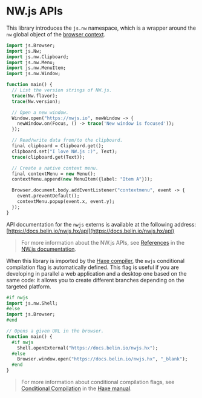 # NW.js APIs
This library introduces the `js.nw` namespace, which is a wrapper around the `nw` global object
of the [browser context](https://docs.nwjs.io/en/latest/For%20Users/Advanced/JavaScript%20Contexts%20in%20NW.js/#browser-context).

```haxe
import js.Browser;
import js.Nw;
import js.nw.Clipboard;
import js.nw.Menu;
import js.nw.MenuItem;
import js.nw.Window;

function main() {
  // List the version strings of NW.js.
  trace(Nw.flavor);
  trace(Nw.version);

  // Open a new window.
  Window.open("https://nwjs.io", newWindow -> {
    newWindow.on(Focus, () -> trace('New window is focused'));
  });

  // Read/write data from/to the clipboard.
  final clipboard = Clipboard.get();
  clipboard.set("I love NW.js :)", Text);
  trace(clipboard.get(Text));

  // Create a native context menu.
  final contextMenu = new Menu();
  contextMenu.append(new MenuItem({label: "Item A"}));

  Browser.document.body.addEventListener("contextmenu", event -> {
    event.preventDefault();
    contextMenu.popup(event.x, event.y);
  });
}
```

API documentation for the `nwjs` externs is available at the following address:  
[https://docs.belin.io/nwjs.hx/api](https://docs.belin.io/nwjs.hx/api)

> For more information about the NW.js APIs, see [References](https://docs.nwjs.io/en/latest/References/App) in the [NW.js documentation](https://docs.nwjs.io).

When this library is imported by the [Haxe compiler](https://haxe.org/manual/compiler-usage.html),
the `nwjs` conditional compilation flag is automatically defined.
This flag is useful if you are developing in parallel a web application and a desktop one based on the same code:
it allows you to create different branches depending on the targeted platform.

```haxe
#if nwjs
import js.nw.Shell;
#else
import js.Browser;
#end

// Opens a given URL in the browser.
function main() {
  #if nwjs
    Shell.openExternal("https://docs.belin.io/nwjs.hx");
  #else
    Browser.window.open("https://docs.belin.io/nwjs.hx", "_blank");
  #end
}
```

> For more information about conditional compilation flags,
see [Conditional Compilation](https://haxe.org/manual/lf-condition-compilation.html) in the [Haxe manual](https://haxe.org/manual).
